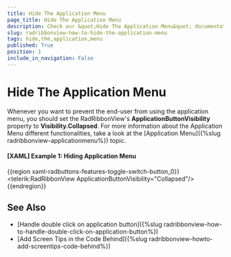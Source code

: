```yaml
---
title: Hide The Application Menu
page_title: Hide The Application Menu
description: Check our &quot;Hide The Application Menu&quot; documentation article for the RadRibbonView {{ site.framework_name }} control.
slug: radribbonview-how-to-hide-the-application-menu
tags: hide,the,application,menu
published: True
position: 1
include_in_navigation: False
---
```


# Hide The Application Menu

Whenever you want to prevent the end-user from using the application menu, you should set the RadRibbonView's __ApplicationButtonVisibility__ property to __Visibility.Collapsed__. For more information about the Application Menu different functionalities, take a look at the [Application Menu]({%slug radribbonview-applicationmenu%}) topic.		

#### __[XAML] Example 1: Hiding Application Menu__
{{region xaml-radbuttons-features-toggle-switch-button_0}}
	<telerik:RadRibbonView ApplicationButtonVisibility="Collapsed"/>
{{endregion}}

## See Also
 * [Handle double click on application button]({%slug radribbonview-how-to-handle-double-click-on-application-button%})
 * [Add Screen Tips in the Code Behind]({%slug radribbonview-howto-add-screentips-code-behind%})